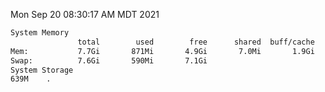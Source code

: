 Mon Sep 20 08:30:17 AM MDT 2021
```bash
System Memory
               total        used        free      shared  buff/cache   available
Mem:           7.7Gi       871Mi       4.9Gi       7.0Mi       1.9Gi       6.5Gi
Swap:          7.6Gi       590Mi       7.1Gi
System Storage
639M	.
```
```bash
